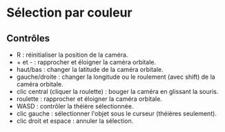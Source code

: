# Sélection par couleur

## Contrôles
* R : réinitialiser la position de la caméra.
* \+ et - :  rapprocher et éloigner la caméra orbitale.
* haut/bas : changer la latitude de la caméra orbitale.
* gauche/droite : changer la longitude ou le roulement (avec shift) de la caméra orbitale.
* clic central (cliquer la roulette) : bouger la caméra en glissant la souris.
* roulette : rapprocher et éloigner la caméra orbitale.
* WASD : contrôler la théière sélectionnée.
* clic gauche : sélectionner l'objet sous le curseur (théières seulement).
* clic droit et espace : annuler la sélection.
